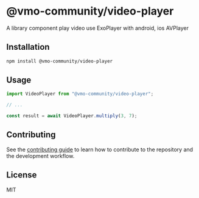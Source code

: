 # @vmo-community/video-player

A library component play video use ExoPlayer with android, ios AVPlayer

## Installation

```sh
npm install @vmo-community/video-player
```

## Usage

```js
import VideoPlayer from "@vmo-community/video-player";

// ...

const result = await VideoPlayer.multiply(3, 7);
```

## Contributing

See the [contributing guide](CONTRIBUTING.md) to learn how to contribute to the repository and the development workflow.

## License

MIT
